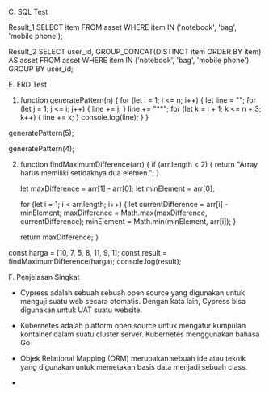 C. SQL Test

Result_1
SELECT item
FROM asset
WHERE item IN ('notebook', 'bag', 'mobile phone');

Result_2
SELECT user_id, GROUP_CONCAT(DISTINCT item ORDER BY item) AS asset
FROM asset
WHERE item IN ('notebook', 'bag', 'mobile phone')
GROUP BY user_id;

E. ERD Test

1. function generatePattern(n) {
    for (let i = 1; i <= n; i++) {
        let line = "";
        for (let j = 1; j <= i; j++) {
            line += j;
        }
        line += "**";
        for (let k = i + 1; k <= n + 3; k++) {
            line += k;
        }
        console.log(line);
    }
}

generatePattern(5);

generatePattern(4);

2. function findMaximumDifference(arr) {
    if (arr.length < 2) {
        return "Array harus memiliki setidaknya dua elemen.";
    }

    let maxDifference = arr[1] - arr[0];
    let minElement = arr[0];

    for (let i = 1; i < arr.length; i++) {
        let currentDifference = arr[i] - minElement;
        maxDifference = Math.max(maxDifference, currentDifference);
        minElement = Math.min(minElement, arr[i]);
    }

    return maxDifference;
}

const harga = [10, 7, 5, 8, 11, 9, 1];
const result = findMaximumDifference(harga);
console.log(result);

F. Penjelasan Singkat

- Cypress adalah sebuah sebuah open source yang digunakan untuk menguji suatu web secara otomatis. Dengan kata lain, Cypress bisa digunakan untuk UAT suatu website.

- Kubernetes adalah platform open source untuk mengatur kumpulan kontainer dalam suatu cluster server. Kubernetes menggunakan bahasa Go

- Objek Relational Mapping (ORM) merupakan sebuah ide atau teknik yang digunakan untuk memetakan basis data menjadi sebuah class.

- 
